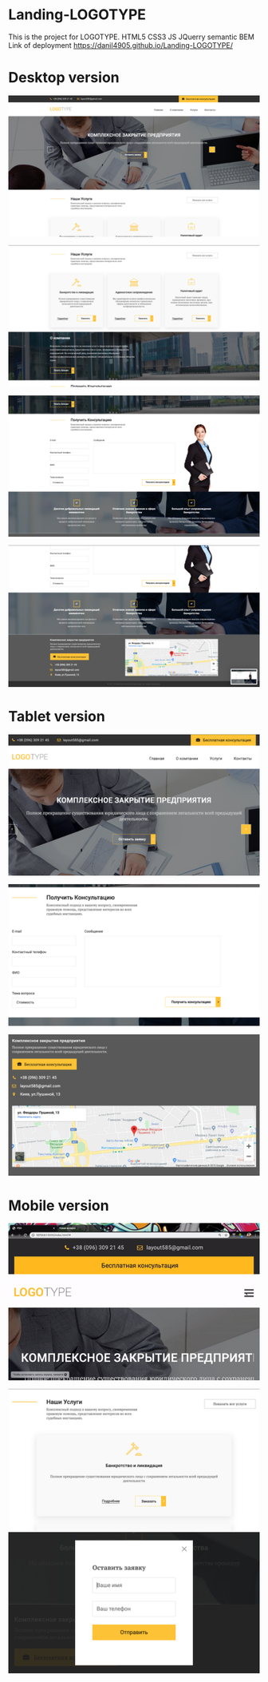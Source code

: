 # Landing-LOGOTYPE
This is the project for LOGOTYPE.
HTML5 CSS3 JS JQuerry semantic BEM 
Link of deployment https://danil4905.github.io/Landing-LOGOTYPE/

# Desktop version
![image](https://github.com/danil4905/Landing-LOGOTYPE/blob/master/Screens/Decktop_header.png)

![](https://github.com/danil4905/Landing-LOGOTYPE/blob/master/Screens/Desktop2.png)

![](https://github.com/danil4905/Landing-LOGOTYPE/blob/master/Screens/Desktop1.png)

![](https://github.com/danil4905/Landing-LOGOTYPE/blob/master/Screens/Desktop_footer.png)

# Tablet version
![](https://github.com/danil4905/Landing-LOGOTYPE/blob/master/Screens/Tablet_header.png)

![](https://github.com/danil4905/Landing-LOGOTYPE/blob/master/Screens/Form.png)

![](https://github.com/danil4905/Landing-LOGOTYPE/blob/master/Screens/Tablet_footer.png)

# Mobile version
![](https://github.com/danil4905/Landing-LOGOTYPE/blob/master/ezgif.com-video-to-gif.gif)

![](https://github.com/danil4905/Landing-LOGOTYPE/blob/master/Screens/Mobile1.png)
![](https://github.com/danil4905/Landing-LOGOTYPE/blob/master/Screens/Modal.png)
